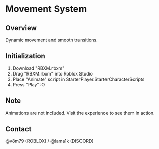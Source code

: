 # Movement System

## Overview
Dynamic movement and smooth transitions.

## Initialization
1. Download "RBXM.rbxm"
2. Drag "RBXM.rbxm" into Roblox Studio
3. Place "Animate" script in StarterPlayer.StarterCharacterScripts
4. Press "Play" :O

## Note
Animations are not included. Visit the experience to see them in action.

## Contact
@v8m79 (ROBLOX) / @lama1k (DISCORD)
